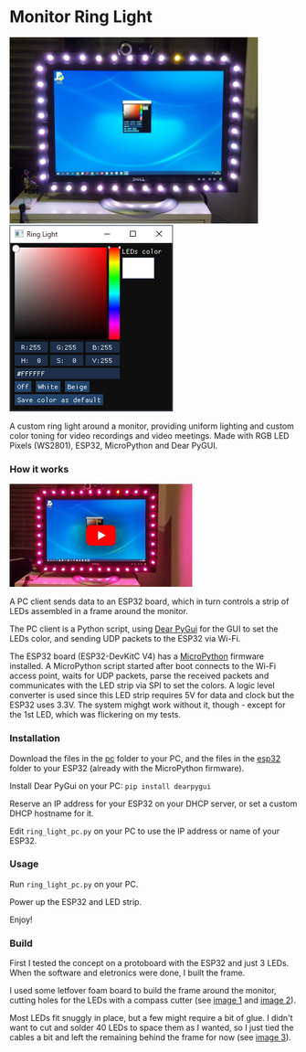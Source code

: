 # Monitor Ring Light

<p float="left">
  <img src="https://raw.githubusercontent.com/AltoRetrato/monitor-ring-light/main/images/monitor_ring_light.jpg" width=435 height=326 alt="A monitor ring light">
  <img src="https://github.com/AltoRetrato/monitor-ring-light/blob/main/images/gui.png?raw=true" alt="Monitor ring light GUI">
</p>

A custom ring light around a monitor, providing uniform lighting and custom color toning for video recordings and video meetings.
Made with RGB LED Pixels (WS2801), ESP32, MicroPython and Dear PyGUI.

### How it works

<a href="https://youtu.be/JpaI3x4-c7o"><img src="https://github.com/AltoRetrato/monitor-ring-light/blob/main/images/video_thumbnail.jpg?raw=true" alt="Video demonstration"></a>

A PC client sends data to an ESP32 board, which in turn controls a strip of LEDs assembled in a frame around the monitor.

The PC client is a Python script, using [Dear PyGui](https://github.com/hoffstadt/DearPyGui) for the GUI to set the LEDs color, and sending UDP packets to the ESP32 via Wi-Fi.

The ESP32 board (ESP32-DevKitC V4) has a [MicroPython](https://micropython.org/) firmware installed. A MicroPython script started after boot connects to the Wi-Fi access point, waits for UDP packets, parse the received packets and communicates with the LED strip via SPI to set the colors. A logic level converter is used since this LED strip requires 5V for data and clock but the ESP32 uses 3.3V. The system mighgt work without it, though - except for the 1st LED, which was flickering on my tests.

### Installation

Download the files in the <a href="https://github.com/AltoRetrato/monitor-ring-light/tree/main/pc">pc</a> folder to your PC, and the files in the <a href="https://github.com/AltoRetrato/monitor-ring-light/tree/main/esp32">esp32</a> folder to your ESP32 (already with the MicroPython firmware).

Install Dear PyGui on your PC: `pip install dearpygui`

Reserve an IP address for your ESP32 on your DHCP server, or set a custom DHCP hostname for it.

Edit `ring_light_pc.py` on your PC to use the IP address or name of your ESP32.

### Usage

Run `ring_light_pc.py` on your PC.

Power up the ESP32 and LED strip.

Enjoy!

### Build

First I tested the concept on a protoboard with the ESP32 and just 3 LEDs. When the software and eletronics were done, I built the frame.

I used some letfover foam board to build the frame around the monitor, cutting holes for the LEDs with a compass cutter (see <a href="https://raw.githubusercontent.com/AltoRetrato/monitor-ring-light/main/images/foam_board_frame_and_compass_cutter.jpg">image 1</a> and <a href="https://raw.githubusercontent.com/AltoRetrato/monitor-ring-light/main/images/frame_without_leds.jpg">image 2</a>).

Most LEDs fit snuggly in place, but a few might require a bit of glue. I didn't want to cut and solder 40 LEDs to space them as I wanted, so I just tied the cables a bit and left the remaining behind the frame for now (see <a href="https://raw.githubusercontent.com/AltoRetrato/monitor-ring-light/main/images/monitor_ring_light-back.jpg">image 3</a>).
